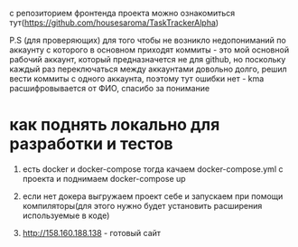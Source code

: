 c репозиторием фронтенда проекта можно ознакомиться тут(https://github.com/housesaroma/TaskTrackerAlpha)

P.S (для проверяющих) для того чтобы не возникло недопониманий по аккаунту с которого в основном приходят коммиты - это мой основной рабочий аккаунт, который предназначется не для github, но поскольку каждый раз переключаться между аккаунтами довольно долго, решил вести коммиты с одного аккаунта, поэтому тут ошибки нет - kma расшифровывается от ФИО, спасибо за понимание

#    как поднять локально для разработки и тестов

1. есть docker и docker-compose
тогда качаем docker-compose.yml с проекта
и поднимаем docker-compose up

2. если нет докера выгружаем проект себе и запускаем при помощи компиляторы(для этого нужно будет установить расширения используемые в коде)
    
3. http://158.160.188.138 - готовый сайт
   

